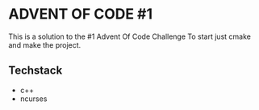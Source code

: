 # ADVENT OF CODE #1

This is a solution to the #1 Advent Of Code Challenge
To start just cmake and make the project.

## Techstack

<ul>
  <li>c++</li>
  <li>ncurses</li>
</ul>
